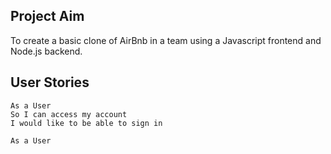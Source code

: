 ## Project Aim

To create a basic clone of AirBnb in a team using a Javascript frontend and Node.js backend.  

## User Stories

```
As a User
So I can access my account
I would like to be able to sign in

As a User
```
